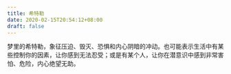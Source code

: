 ```yaml
---
title: 希特勒
date: 2020-02-15T20:54:12+08:00
draft: false
---
```


梦里的希特勒，象征压迫、毁灭、恐惧和内心阴暗的冲动。也可能表示生活中有某些控制你的因素，让你感到无法忍受；或是有某个人，让你在潜意识中感到非常害怕、危险，内心绝望无助。